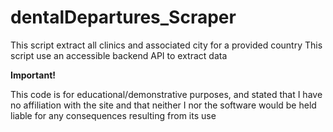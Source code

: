 # dentalDepartures_Scraper
This script extract all clinics and associated city for a provided country This script use an accessible backend API to extract data 

<b>Important! </b> 

This code is for educational/demonstrative purposes, and stated that I have no affiliation with the site and that neither  I nor the software would be held liable for any consequences resulting from its use
